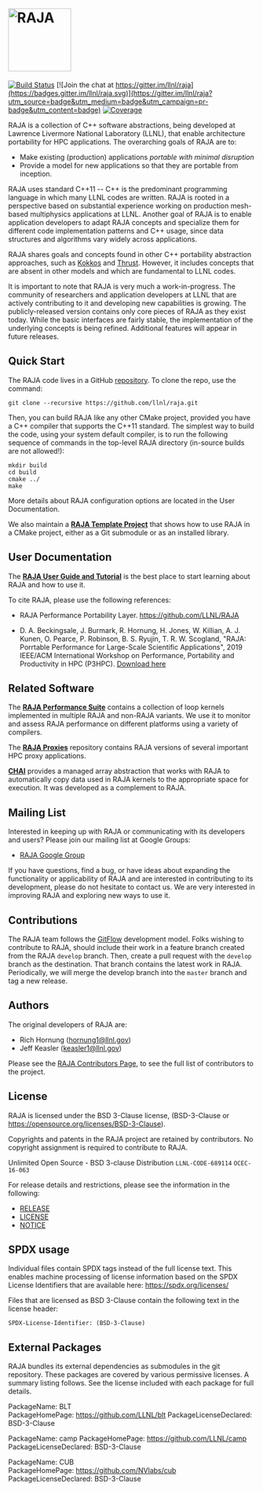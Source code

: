 
[comment]: # (#################################################################)
[comment]: # (Copyright 2016-19, Lawrence Livermore National Security, LLC)
[comment]: # (and RAJA project contributors. See the RAJA/COPYRIGHT file)
[comment]: # (for details.)
[comment]: # 
[comment]: # (# SPDX-License-Identifier: BSD-3-Clause)
[comment]: # (#################################################################)

# <img src="/share/raja/logo/RAJA_LOGO_Color.png?raw=true" width="128" valign="middle" alt="RAJA"/>

[![Build Status](https://travis-ci.org/LLNL/RAJA.svg?branch=develop)](https://travis-ci.org/LLNL/RAJA)
[![Join the chat at https://gitter.im/llnl/raja](https://badges.gitter.im/llnl/raja.svg)](https://gitter.im/llnl/raja?utm_source=badge&utm_medium=badge&utm_campaign=pr-badge&utm_content=badge)
[![Coverage](https://img.shields.io/codecov/c/github/LLNL/RAJA/develop.svg)](https://codecov.io/gh/LLNL/RAJA)

RAJA is a collection of C++ software abstractions, being developed at
Lawrence Livermore National Laboratory (LLNL), that enable architecture
portability for HPC applications. The overarching goals of RAJA are to:

  * Make existing (production) applications *portable with minimal disruption*
  * Provide a model for new applications so that they are portable from
    inception.

RAJA uses standard C++11 -- C++ is the predominant programming language in
which many LLNL codes are written. RAJA is rooted in a perspective based on 
substantial experience working on production mesh-based multiphysics 
applications at LLNL. Another goal of RAJA is to enable application developers
to adapt RAJA concepts and specialize them for different code implementation 
patterns and C++ usage, since data structures and algorithms vary widely 
across applications.

RAJA shares goals and concepts found in
other C++ portability abstraction approaches, such as
[Kokkos](https://github.com/kokkos/kokkos)
and [Thrust](https://developer.nvidia.com/thrust). 
However, it includes concepts that are absent in other models and which are 
fundamental to LLNL codes. 

It is important to note that RAJA is very much a work-in-progress.
The community of researchers and application developers at LLNL that are
actively contributing to it and developing new capabilities is growing.
The publicly-released version contains only core pieces of RAJA as they
exist today. While the basic interfaces are fairly stable, the implementation
of the underlying concepts is being refined. Additional features will appear
in future releases.

Quick Start
-----------

The RAJA code lives in a GitHub [repository](https://github.com/llnl/raja).
To clone the repo, use the command:

    git clone --recursive https://github.com/llnl/raja.git

Then, you can build RAJA like any other CMake project, provided you have a C++
compiler that supports the C++11 standard. The simplest way to build the code,
using your system default compiler, is to run the following sequence of 
commands in the top-level RAJA directory (in-source builds are not allowed!):

    mkdir build
    cd build
    cmake ../
    make

More details about RAJA configuration options are located in the User 
Documentation.

We also maintain a [**RAJA Template Project**](https://github.com/LLNL/RAJA-project-template) that shows how to use RAJA in a CMake project, either as a Git
submodule or as an installed library.

User Documentation
-------------------

The [**RAJA User Guide and Tutorial**](http://raja.readthedocs.io/en/master/) 
is the best place to start learning about RAJA and how to use it.

To cite RAJA, please use the following references:

* RAJA Performance Portability Layer. https://github.com/LLNL/RAJA

* D. A. Beckingsale, J. Burmark, R. Hornung, H. Jones, W. Killian, A. J. Kunen, O. Pearce, P. Robinson, B. S. Ryujin, T. R. W. Scogland, "RAJA: Porrtable Performance for Large-Scale Scientific Applications", 2019 IEEE/ACM International Workshop on Performance, Portability and Productivity in HPC (P3HPC). [Download here](https://conferences.computer.org/sc19w/2019/#!/toc/14)

Related Software
--------------------

The [**RAJA Performance Suite**](https://github.com/LLNL/RAJAPerf) contains
a collection of loop kernels implemented in multiple RAJA and non-RAJA
variants. We use it to monitor and assess RAJA performance on different
platforms using a variety of compilers.

The [**RAJA Proxies**](https://github.com/LLNL/RAJAProxies) repository 
contains RAJA versions of several important HPC proxy applications.

[**CHAI**](https://github.com/LLNL/CHAI) provides a managed array abstraction
that works with RAJA to automatically copy data used in RAJA kernels to the
appropriate space for execution. It was developed as a complement to RAJA.

Mailing List
-----------------

Interested in keeping up with RAJA or communicating with its developers and
users? Please join our mailing list at Google Groups:
- [RAJA Google Group](https://groups.google.com/forum/#!forum/raja-users)

If you have questions, find a bug, or have ideas about expanding the
functionality or applicability of RAJA and are interested in contributing
to its development, please do not hesitate to contact us. We are very
interested in improving RAJA and exploring new ways to use it.

Contributions
---------------

The RAJA team follows the [GitFlow](http://nvie.com/posts/a-successful-git-branching-model/) development model. Folks wishing to contribute to RAJA, should
include their work in a feature branch created from the RAJA `develop` branch.
Then, create a pull request with the `develop` branch as the destination. That
branch contains the latest work in RAJA. Periodically, we will merge the 
develop branch into the `master` branch and tag a new release.

Authors
-----------

The original developers of RAJA are:

  * Rich Hornung (hornung1@llnl.gov)
  * Jeff Keasler (keasler1@llnl.gov)

Please see the [RAJA Contributors Page](https://github.com/LLNL/RAJA/graphs/contributors), to see the full list of contributors to the project.


License
-----------

RAJA is licensed under the BSD 3-Clause license,
(BSD-3-Clause or https://opensource.org/licenses/BSD-3-Clause).

Copyrights and patents in the RAJA project are retained by contributors.
No copyright assignment is required to contribute to RAJA.

Unlimited Open Source - BSD 3-clause Distribution
`LLNL-CODE-689114`  `OCEC-16-063`

For release details and restrictions, please see the information in the
following:
- [RELEASE](./RELEASE)
- [LICENSE](./LICENSE)
- [NOTICE](./NOTICE)


SPDX usage
------------

Individual files contain SPDX tags instead of the full license text.
This enables machine processing of license information based on the SPDX
License Identifiers that are available here: https://spdx.org/licenses/

Files that are licensed as BSD 3-Clause contain the following
text in the license header:

    SPDX-License-Identifier: (BSD-3-Clause)

External Packages
-------------------
RAJA bundles its external dependencies as submodules in the git repository.
These packages are covered by various permissive licenses.  A summary listing
follows. See the license included with each package for full details.

PackageName: BLT  
PackageHomePage: https://github.com/LLNL/blt
PackageLicenseDeclared: BSD-3-Clause

PackageName: camp
PackageHomePage: https://github.com/LLNL/camp
PackageLicenseDeclared: BSD-3-Clause

PackageName: CUB  
PackageHomePage: https://github.com/NVlabs/cub
PackageLicenseDeclared: BSD-3-Clause
